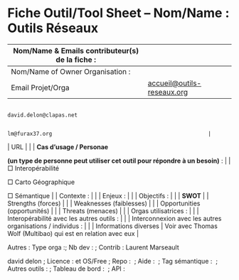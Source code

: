 Fiche Outil/Tool Sheet – Nom/Name : Outils Réseaux
==================================================

| Nom/Name & Emails contributeur(s) de la fiche :                               |                                                               |
|-------------------------------------------------------------------------------|---------------------------------------------------------------|
| Nom/Name of Owner Organisation :                                              |                                                               |
| Email Projet/Orga                                                             | accueil@outils-reseaux.org                                    
                                                                                                                                                
                                                                                 david.delon@clapas.net                                         
                                                                                                                                                
                                                                                 lm@furax37.org                                                 |
| URL                                                                           |                                                               |
| **Cas d’usage / Personae**                                                    
                                                                                
 **(un type de personne peut utiliser cet outil pour répondre à un besoin)** :  |
| □ Interopérabilité                                                            
                                                                                
 □ Carto Géographique                                                           
                                                                                
 □ Sémantique                                                                   |
| Contexte :                                                                    |                                                               |
| Enjeux :                                                                      |                                                               |
| Objectifs :                                                                   |                                                               |
| **SWOT**                                                                      |
| Strengths (forces)                                                            |                                                               |
| Weaknesses (faiblesses)                                                       |                                                               |
| Opportunities (opportunités)                                                  |                                                               |
| Threats (menaces)                                                             |                                                               |
| Orgas utilisatrices :                                                         |                                                               |
| Interopérabilité avec les autres outils :                                     |                                                               |
| Interconnexion avec les autres organisations / individus :                    |                                                               |
| Informations diverses                                                         | Voir avec Thomas Wolf (Multibao) qui est en relation avec eux |

Autres : Type orga :; Nb dev : ; Contrib : Laurent Marseault

david delon ; Licence : et OS/Free ; Repo :  ; Aide :  ; Tag sémantique :  ; Autres outils : ; Tableau de bord :  ; API :
